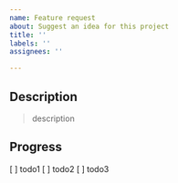 ```yaml
---
name: Feature request
about: Suggest an idea for this project
title: ''
labels: ''
assignees: ''

---
```


## Description

> description

## Progress

[  ] todo1
[  ] todo2
[  ] todo3
